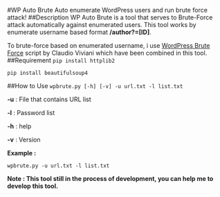 #WP Auto Brute
Auto enumerate WordPress users and run brute force attack!
##Description
WP Auto Brute is a tool that serves to Brute-Force attack automatically against enumerated users. This tool works by enumerate username based format **/author?=[ID]**.

To brute-force based on enumerated username, i use [WordPress Brute Force](https://github.com/claudioviviani/wordbrutepress) script by Claudio Viviani which have been combined in this tool. 
##Requirement
`pip install httplib2`

`pip install beautifulsoup4`

##How to Use
`wpbrute.py [-h] [-v] -u url.txt -l list.txt`

**-u** : File that contains URL list

**-l** : Password list

**-h** : help

**-v** : Version

**Example :**

`wpbrute.py -u url.txt -l list.txt`

**Note : This tool still in the process of development, you can help me to develop this tool.**

